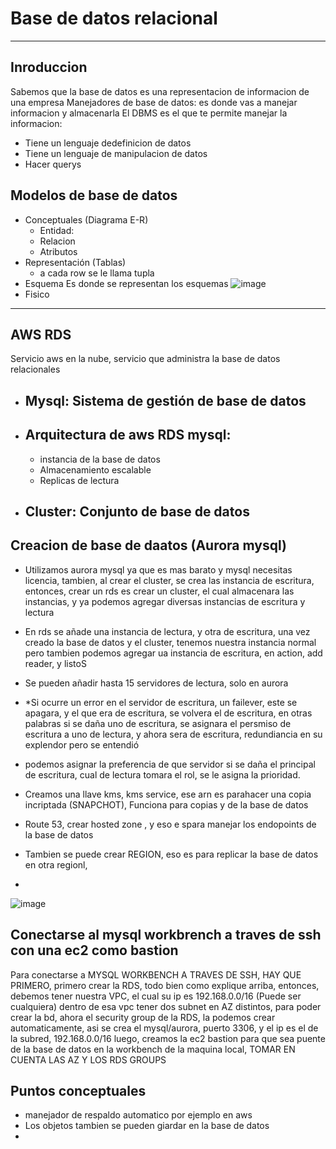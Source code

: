 # Base de datos relacional
---
## Inroduccion
Sabemos que la base de datos es una representacion de informacion de una empresa
Manejadores de base de datos: es donde vas a manejar informacion y almacenarla
El DBMS es el que te permite manejar la informacion:
  - Tiene un lenguaje dedefinicion de datos
  - Tiene un lenguaje de manipulacion de datos
  - Hacer querys

## Modelos de base de datos
- Conceptuales (Diagrama E-R)
    - Entidad: 
    - Relacion
    - Atributos
- Representación (Tablas)
    - a cada row se le llama tupla
- Esquema Es donde se representan los esquemas
  ![image](https://github.com/user-attachments/assets/7a6fbc67-919b-4bc0-91c2-1beb718701a6)
- Fisico
---
## AWS RDS 
Servicio aws en la nube, servicio que administra la base de datos relacionales
  - ## Mysql:   Sistema de gestión de base de datos
  - ## Arquitectura de aws RDS mysql:
      - instancia de la base de datos
      - Almacenamiento escalable
      - Replicas de lectura
  - ## Cluster: Conjunto de base de datos
## Creacion de base de daatos (Aurora mysql)
  - Utilizamos aurora mysql ya que es mas barato y mysql necesitas licencia, tambien, al crear el cluster, se crea las instancia de escritura, entonces, crear un rds es crear un cluster, el cual almacenara las instancias, y ya podemos agregar diversas instancias de escritura y lectura

  - En rds se añade una instancia de lectura, y otra de escritura, una vez creado la base de datos y el cluster, tenemos nuestra instancia normal pero tambien podemos agregar ua instancia de escritura, en action, add reader, y listoS
  - Se pueden añadir hasta 15 servidores de lectura, solo en aurora
  - *Si ocurre un error en el servidor de escritura, un failever, este se apagara, y el que era de escritura, se volvera el de escritura, en otras palabras si se daña uno de escritura, se asignara el persmiso de escritura a uno de lectura, y ahora sera de escritura, redundiancia en su explendor pero se entendió
  - podemos asignar la preferencia de que servidor si se daña el principal de escritura, cual de lectura tomara el rol, se le asigna la prioridad.
  - Creamos una llave kms, kms service, ese arn es parahacer una copia incriptada (SNAPCHOT), Funciona para copias y de la base de datos
  - Route 53, crear hosted zone , y eso e spara manejar los endopoints de la base de datos
  - Tambien se puede crear REGION, eso es para replicar la base de datos en otra regionl, 
  - 
![image](https://github.com/user-attachments/assets/f963d15d-c3b0-4efc-b47e-06e8a6b0ffb0)


## Conectarse al mysql workbrench a traves de ssh con una ec2 como bastion
Para conectarse a MYSQL WORKBENCH A TRAVES DE SSH, HAY QUE PRIMERO, primero crear la RDS, todo bien como explique arriba, entonces, debemos tener nuestra VPC, el cual su ip es 192.168.0.0/16 (Puede ser cualquiera) dentro de esa vpc tener dos subnet en AZ distintos, para poder crear la bd, ahora el security group de la RDS, la podemos crear automaticamente, asi se crea el mysql/aurora, puerto 3306, y el ip es el de la subred, 192.168.0.0/16 luego, creamos la ec2 bastion para que sea puente de la base de datos en la workbench de la maquina local, TOMAR EN CUENTA LAS AZ Y LOS RDS GROUPS

## Puntos conceptuales
- manejador de respaldo automatico por ejemplo en aws
- Los objetos tambien se pueden giardar en la base de datos
- 
